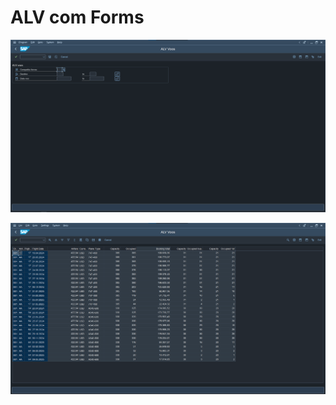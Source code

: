 # ALV com Forms
<p align="center">
  <img src="img1.png" alt="Img1">
</p>
<p align="center">
  <img src="img2.png" alt="Img2">
</p>
